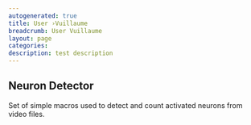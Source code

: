 ```yaml
---
autogenerated: true
title: User ›Vuillaume
breadcrumb: User Vuillaume
layout: page
categories: 
description: test description
---
```


## Neuron Detector

Set of simple macros used to detect and count activated neurons from video files.
